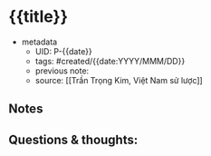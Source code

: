 # {{title}}

- metadata
	- UID: P-{{date}}
	- tags: #created/{{date:YYYY/MMM/DD}}
	- previous note: 
	- source: [[Trần Trọng Kim, Việt Nam sử lược]]

## Notes

## Questions & thoughts:


